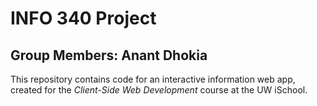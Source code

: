 # INFO 340 Project
## Group Members: Anant Dhokia
This repository contains code for an interactive information web app, created for the _Client-Side Web Development_ course at the UW iSchool.
